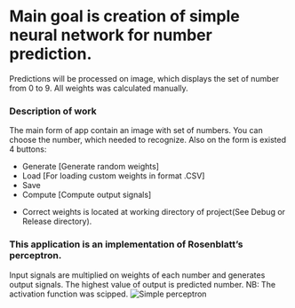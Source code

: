# Main goal is creation of simple neural network for number prediction.
Predictions will be processed on image, which displays the set of number from 0 to 9.
All weights was calculated manually.
### Description of work 
The main form of app contain an image with set of numbers. 
You can choose the number, which needed to recognize.
Also on the form is existed 4 buttons:
- Generate [Generate random weights]
- Load [For loading custom weights in format .CSV]
- Save 
- Compute [Compute output signals]
* Correct weights is located at working directory of project(See Debug or Release directory).
### This application is an implementation of Rosenblatt’s perceptron.
Input signals are multiplied on weights of each number and generates output signals. The highest value of output is predicted number.
NB: The activation function was scipped.
![Simple perceptron](https://user-images.githubusercontent.com/37273805/141051315-360cba5a-1745-4d8c-8c1c-d5cf9556303c.png)
